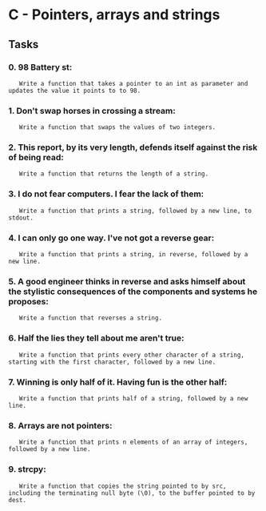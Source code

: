 # C - Pointers, arrays and strings

## Tasks

### 0. 98 Battery st:
       Write a function that takes a pointer to an int as parameter and updates the value it points to to 98.

### 1. Don't swap horses in crossing a stream:
       Write a function that swaps the values of two integers.

### 2. This report, by its very length, defends itself against the risk of being read:
       Write a function that returns the length of a string.

### 3. I do not fear computers. I fear the lack of them:
       Write a function that prints a string, followed by a new line, to stdout.

### 4. I can only go one way. I've not got a reverse gear:
       Write a function that prints a string, in reverse, followed by a new line.

### 5. A good engineer thinks in reverse and asks himself about the stylistic consequences of the components and systems he proposes:
       Write a function that reverses a string.

### 6. Half the lies they tell about me aren't true:
       Write a function that prints every other character of a string, starting with the first character, followed by a new line.

### 7. Winning is only half of it. Having fun is the other half:
       Write a function that prints half of a string, followed by a new line.

### 8. Arrays are not pointers:
       Write a function that prints n elements of an array of integers, followed by a new line.

### 9. strcpy:
       Write a function that copies the string pointed to by src, including the terminating null byte (\0), to the buffer pointed to by dest.
